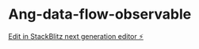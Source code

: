 # Ang-data-flow-observable

[Edit in StackBlitz next generation editor ⚡️](https://stackblitz.com/~/github.com/amit-pure/Ang-data-flow-observable)